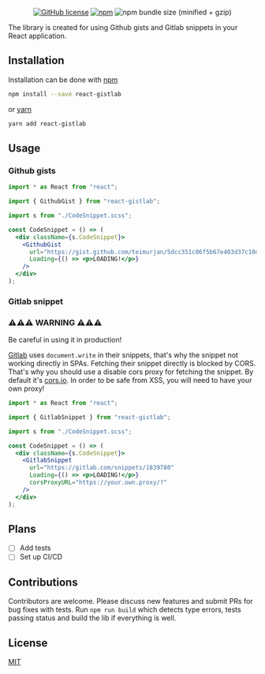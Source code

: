 <div align="center">

[![GitHub license](https://img.shields.io/github/license/teimurjan/sync-query-redux.svg)](https://github.com/teimurjan/react-gistlab/blob/master/LICENSE.md)
[![npm](https://img.shields.io/npm/v/react-gistlab.svg)](https://www.npmjs.com/package/react-gistlab)
![npm bundle size (minified + gzip)](https://img.shields.io/bundlephobia/minzip/react-gistlab.svg)

</div>

The library is created for using Github gists and Gitlab snippets in your React application.

## Installation

Installation can be done with [npm](https://www.npmjs.com/)

```sh
npm install --save react-gistlab
```

or [yarn](https://yarnpkg.com/en/)

```sh
yarn add react-gistlab
```

## Usage

### Github gists

```jsx
import * as React from "react";

import { GithubGist } from "react-gistlab";

import s from "./CodeSnippet.scss";

const CodeSnippet = () => (
  <div className={s.CodeSnippet}>
    <GithubGist
      url="https://gist.github.com/teimurjan/5dcc351c06f5b67e403d37c10dd88634#file-dto-py.json"
      Loading={() => <p>LOADING!</p>}
    />
  </div>
);
```

### Gitlab snippet

### ⚠️⚠️⚠️ **WARNING** ⚠️⚠️⚠️

Be careful in using it in production!

[Gitlab](http://gitlab.com/) uses `document.write` in their snippets, that's why the snippet not working directly in SPAs. Fetching their snippet directly is blocked by CORS. That's why you should use a disable cors proxy for fetching the snippet. By default it's [cors.io](https://cors.io/?). In order to be safe from XSS, you will need to have your own proxy!

```jsx
import * as React from "react";

import { GitlabSnippet } from "react-gistlab";

import s from "./CodeSnippet.scss";

const CodeSnippet = () => (
  <div className={s.CodeSnippet}>
    <GitlabSnippet
      url="https://gitlab.com/snippets/1839780"
      Loading={() => <p>LOADING!</p>}
      corsProxyURL="https://your.own.proxy/?"
    />
  </div>
);
```

## Plans

- [ ] Add tests
- [ ] Set up CI/CD

## Contributions

Contributors are welcome. Please discuss new features and submit PRs for bug fixes with tests.
Run `npm run build` which detects type errors, tests passing status and build the lib if everything is well.

## License

[MIT](./blob/master/LICENSE.md)
